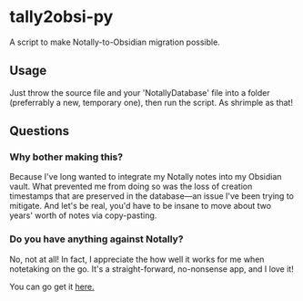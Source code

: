 # tally2obsi-py
A script to make Notally-to-Obsidian migration possible.

## Usage
Just throw the source file and your 'NotallyDatabase' file into a folder (preferrably a new, temporary one), then run the script. As shrimple as that!

## Questions
### Why bother making this?
Because I've long wanted to integrate my Notally notes into my Obsidian vault. What prevented me from doing so was the loss of creation timestamps that are preserved in the database—an issue I've been trying to mitigate. And let's be real, you'd have to be insane to move about two years' worth of notes via copy-pasting.

### Do you have anything against Notally?
No, not at all! In fact, I appreciate the how well it works for me when notetaking on the go. It's a straight-forward, no-nonsense app, and I love it!

You can go get it [here.](https://github.com/OmGodse/Notally)
